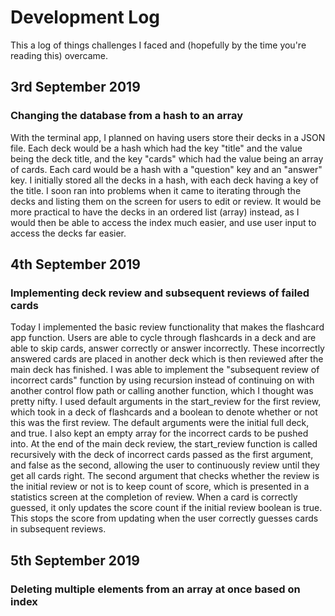 # Development Log

This a log of things challenges I faced and (hopefully by the time you're reading this) overcame.

## 3rd September 2019

### Changing the database from a hash to an array

With the terminal app, I planned on having users store their decks in a JSON file. Each deck would be a hash which had the key "title" and the value being the deck title, and the key "cards" which had the value being an array of cards. Each card would be a hash with a "question" key and an "answer" key. I initially stored all the decks in a hash, with each deck having a key of the title. I soon ran into problems when it came to iterating through the decks and listing them on the screen for users to edit or review. It would be more practical to have the decks in an ordered list (array) instead, as I would then be able to access the index much easier, and use user input to access the decks far easier.

## 4th September 2019

### Implementing deck review and subsequent reviews of failed cards

Today I implemented the basic review functionality that makes the flashcard app function. Users are able to cycle through flashcards in a deck and are able to skip cards, answer correctly or answer incorrectly. These incorrectly answered cards are placed in another deck which is then reviewed after the main deck has finished. I was able to implement the "subsequent review of incorrect cards" function by using recursion instead of continuing on with another control flow path or calling another function, which I thought was pretty nifty. I used default arguments in the start_review for the first review, which took in a deck of flashcards and a boolean to denote whether or not this was the first review. The default arguments were the initial full deck, and true. I also kept an empty array for the incorrect cards to be pushed into. At the end of the main deck review, the start_review function is called recursively with the deck of incorrect cards passed as the first argument, and false as the second, allowing the user to continuously review until they get all cards right. The second argument that checks whether the review is the initial review or not is to keep count of score, which is presented in a statistics screen at the completion of review. When a card is correctly guessed, it only updates the score count if the initial review boolean is true. This stops the score from updating when the user correctly guesses cards in subsequent reviews.

## 5th September 2019

### Deleting multiple elements from an array at once based on index
